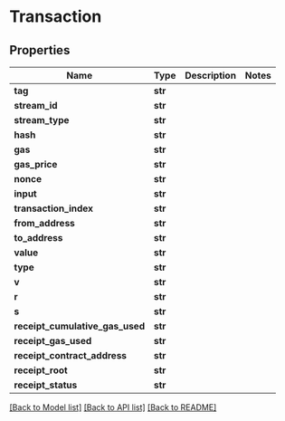 # Transaction

## Properties
Name | Type | Description | Notes
------------ | ------------- | ------------- | -------------
**tag** | **str** |  | 
**stream_id** | **str** |  | 
**stream_type** | **str** |  | 
**hash** | **str** |  | 
**gas** | **str** |  | 
**gas_price** | **str** |  | 
**nonce** | **str** |  | 
**input** | **str** |  | 
**transaction_index** | **str** |  | 
**from_address** | **str** |  | 
**to_address** | **str** |  | 
**value** | **str** |  | 
**type** | **str** |  | 
**v** | **str** |  | 
**r** | **str** |  | 
**s** | **str** |  | 
**receipt_cumulative_gas_used** | **str** |  | 
**receipt_gas_used** | **str** |  | 
**receipt_contract_address** | **str** |  | 
**receipt_root** | **str** |  | 
**receipt_status** | **str** |  | 

[[Back to Model list]](../README.md#documentation-for-models) [[Back to API list]](../README.md#documentation-for-api-endpoints) [[Back to README]](../README.md)

